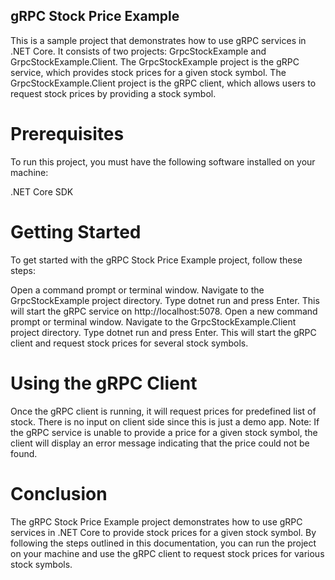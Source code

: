 ## gRPC Stock Price Example
This is a sample project that demonstrates how to use gRPC services in .NET Core. It consists of two projects: GrpcStockExample and GrpcStockExample.Client. The GrpcStockExample project is the gRPC service, which provides stock prices for a given stock symbol. The GrpcStockExample.Client project is the gRPC client, which allows users to request stock prices by providing a stock symbol.

# Prerequisites
To run this project, you must have the following software installed on your machine:

.NET Core SDK

# Getting Started
To get started with the gRPC Stock Price Example project, follow these steps:

Open a command prompt or terminal window.
Navigate to the GrpcStockExample project directory.
Type dotnet run and press Enter. This will start the gRPC service on http://localhost:5078.
Open a new command prompt or terminal window.
Navigate to the GrpcStockExample.Client project directory.
Type dotnet run and press Enter. This will start the gRPC client and request stock prices for several stock symbols.

# Using the gRPC Client
Once the gRPC client is running, it will request prices for predefined list of stock. There is no input on client side since this is just a demo app.
Note: If the gRPC service is unable to provide a price for a given stock symbol, the client will display an error message indicating that the price could not be found.

# Conclusion
The gRPC Stock Price Example project demonstrates how to use gRPC services in .NET Core to provide stock prices for a given stock symbol. By following the steps outlined in this documentation, you can run the project on your machine and use the gRPC client to request stock prices for various stock symbols.
